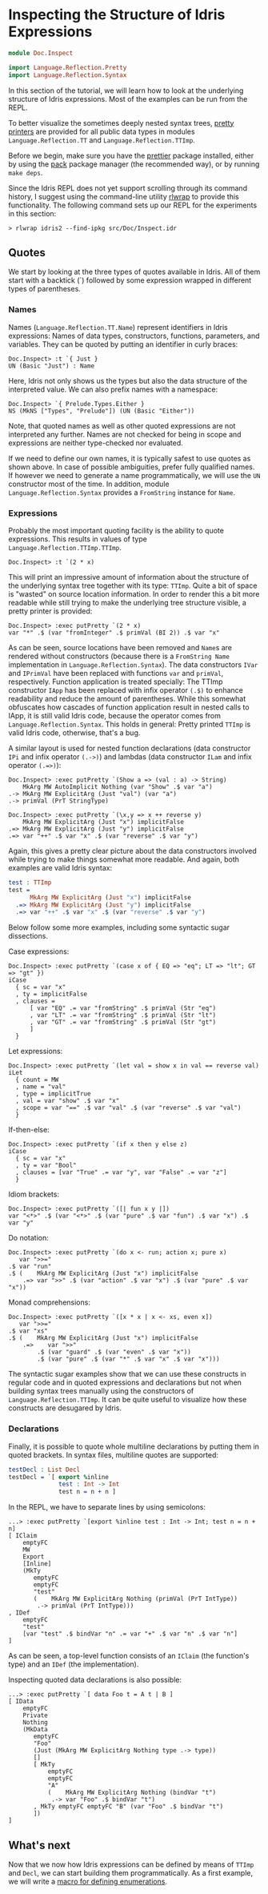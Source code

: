 # Inspecting the Structure of Idris Expressions

```idris
module Doc.Inspect

import Language.Reflection.Pretty
import Language.Reflection.Syntax
```

In this section of the tutorial, we will learn how
to look at the underlying structure of Idris expressions.
Most of the examples can be run from the REPL.

To better visualize the sometimes deeply nested
syntax trees, [pretty printers](../Language/Reflection/Pretty.idr)
are provided for all public
data types in modules `Language.Reflection.TT` and
`Language.Reflection.TTImp`.

Before we begin, make sure you have the [prettier](https://github.com/Z-snails/prettier)
package installed, either by using the [pack](https://github.com/stefan-hoeck/idris2-pack)
package manager (the recommended way), or by running `make deps`.

Since the Idris REPL does not yet support scrolling
through its command history, I suggest using the
command-line utility [rlwrap](https://github.com/hanslub42/rlwrap)
to provide this functionality. The following
command sets up our REPL for the experiments in this section:

```repl
> rlwrap idris2 --find-ipkg src/Doc/Inspect.idr
```

## Quotes

We start by looking at the three types of quotes available
in Idris. All of them start with a backtick (\`) followed
by some expression wrapped in different types of parentheses.

### Names
Names (`Language.Reflection.TT.Name`)
represent identifiers in Idris expressions: Names of data types,
constructors, functions, parameters, and variables.
They can be quoted by putting an identifier in curly braces:

```repl
Doc.Inspect> :t `{ Just }
UN (Basic "Just") : Name
```

Here, Idris not only shows us the types but also the
data structure of the interpreted value. We can also
prefix names with a namespace:

```repl
Doc.Inspect> `{ Prelude.Types.Either }
NS (MkNS ["Types", "Prelude"]) (UN (Basic "Either"))
```

Note, that quoted names as well as other quoted expressions
are not interpreted any further. Names are not checked for
being in scope and expressions are neither type-checked nor
evaluated.

If we need to define our own names, it is typically safest
to use quotes as shown above. In case of possible ambiguities,
prefer fully qualified names.
If however we need to generate a name programmatically, we
will use the `UN` constructor most of the time. In addition,
module `Language.Reflection.Syntax` provides a `FromString`
instance for `Name`.

### Expressions

Probably the most important quoting facility
is the ability to quote expressions. This
results in values of type `Language.Reflection.TTImp.TTImp`.

```repl
Doc.Inspect> :t `(2 * x)
```

This will print an impressive amount of information about the structure
of the underlying syntax tree together with its type: `TTImp`.
Quite a bit of space is "wasted" on source location
information. In order to render this a bit more readable while still
trying to make the underlying tree structure visible, a
pretty printer is provided:

```repl
Doc.Inspect> :exec putPretty `(2 * x)
var "*" .$ (var "fromInteger" .$ primVal (BI 2)) .$ var "x"
```
As can be seen, source locations have been removed and `Name`s are rendered
without constructors (because there is a `FromString Name` implementation
in `Language.Reflection.Syntax`). The data constructors `IVar` and `IPrimVal`
have been replaced with functions `var` and `primVal`, respectively.
Function application is treated specially:
The TTImp constructor `IApp` has been replaced with infix operator
`(.$)` to enhance readability and reduce the amount of parentheses.
While this somewhat obfuscates how cascades of function application result in nested
calls to IApp, it is still valid Idris code, because the operator comes
from `Language.Reflection.Syntax`. This holds in general: Pretty printed
`TTImp` is valid Idris code, otherwise, that's a bug.

A similar layout is used for nested function declarations
(data constructor `IPi` and infix operator `(.->)`)
and lambdas (data constructor `ILam` and infix operator `(.=>)`):

```repl
Doc.Inspect> :exec putPretty `(Show a => (val : a) -> String)
    MkArg MW AutoImplicit Nothing (var "Show" .$ var "a")
.-> MkArg MW ExplicitArg (Just "val") (var "a")
.-> primVal (PrT StringType)
```

```repl
Doc.Inspect> :exec putPretty `(\x,y => x ++ reverse y)
    MkArg MW ExplicitArg (Just "x") implicitFalse
.=> MkArg MW ExplicitArg (Just "y") implicitFalse
.=> var "++" .$ var "x" .$ (var "reverse" .$ var "y")
```

Again, this gives a pretty clear picture about the data constructors
involved while trying to make things somewhat more readable. And again, both
examples are valid Idris syntax:

```idris
test : TTImp
test =
      MkArg MW ExplicitArg (Just "x") implicitFalse
  .=> MkArg MW ExplicitArg (Just "y") implicitFalse
  .=> var "++" .$ var "x" .$ (var "reverse" .$ var "y")
```

Below follow some more examples, including some syntactic sugar dissections.

Case expressions:

```repl
Doc.Inspect> :exec putPretty `(case x of { EQ => "eq"; LT => "lt"; GT => "gt" })
iCase
  { sc = var "x"
  , ty = implicitFalse
  , clauses =
      [ var "EQ" .= var "fromString" .$ primVal (Str "eq")
      , var "LT" .= var "fromString" .$ primVal (Str "lt")
      , var "GT" .= var "fromString" .$ primVal (Str "gt")
      ]
  }
```

Let expressions:

```repl
Doc.Inspect> :exec putPretty `(let val = show x in val == reverse val)
iLet
  { count = MW
  , name = "val"
  , type = implicitTrue
  , val = var "show" .$ var "x"
  , scope = var "==" .$ var "val" .$ (var "reverse" .$ var "val")
  }
```

If-then-else:

```repl
Doc.Inspect> :exec putPretty `(if x then y else z)
iCase
  { sc = var "x"
  , ty = var "Bool"
  , clauses = [var "True" .= var "y", var "False" .= var "z"]
  }
```

Idiom brackets:

```repl
Doc.Inspect> :exec putPretty `([| fun x y |])
var "<*>" .$ (var "<*>" .$ (var "pure" .$ var "fun") .$ var "x") .$ var "y"
```

Do notation:

```repl
Doc.Inspect> :exec putPretty `(do x <- run; action x; pure x)
   var ">>="
.$ var "run"
.$ (    MkArg MW ExplicitArg (Just "x") implicitFalse
    .=> var ">>" .$ (var "action" .$ var "x") .$ (var "pure" .$ var "x"))
```

Monad comprehensions:

```repl
Doc.Inspect> :exec putPretty `([x * x | x <- xs, even x])
   var ">>="
.$ var "xs"
.$ (    MkArg MW ExplicitArg (Just "x") implicitFalse
    .=>    var ">>"
        .$ (var "guard" .$ (var "even" .$ var "x"))
        .$ (var "pure" .$ (var "*" .$ var "x" .$ var "x")))
```

The syntactic sugar examples show that we can use these
constructs in regular code and in quoted expressions and declarations
but not when building syntax trees manually using the constructors
of `Language.Reflection.TTImp`. It can be quite useful to visualize
how these constructs are desugared by Idris.

### Declarations

Finally, it is possible to quote whole multiline declarations
by putting them in quoted brackets. In syntax files, multiline
quotes are supported:

```idris
testDecl : List Decl
testDecl = `[ export %inline
              test : Int -> Int
              test n = n + n ]
```

In the REPL, we have to separate lines by using semicolons:

```repl
...> :exec putPretty `[export %inline test : Int -> Int; test n = n + n]
[ IClaim
    emptyFC
    MW
    Export
    [Inline]
    (MkTy
       emptyFC
       emptyFC
       "test"
       (    MkArg MW ExplicitArg Nothing (primVal (PrT IntType))
        .-> primVal (PrT IntType)))
, IDef
    emptyFC
    "test"
    [var "test" .$ bindVar "n" .= var "+" .$ var "n" .$ var "n"]
]
```

As can be seen, a top-level function consists of an `IClaim`
(the function's type) and an `IDef` (the implementation).

Inspecting quoted data declarations is also possible:

```repl
...> :exec putPretty `[ data Foo t = A t | B ]
[ IData
    emptyFC
    Private
    Nothing
    (MkData
       emptyFC
       "Foo"
       (Just (MkArg MW ExplicitArg Nothing type .-> type))
       []
       [ MkTy
           emptyFC
           emptyFC
           "A"
           (    MkArg MW ExplicitArg Nothing (bindVar "t")
            .-> var "Foo" .$ bindVar "t")
       , MkTy emptyFC emptyFC "B" (var "Foo" .$ bindVar "t")
       ])
]
```

## What's next

Now that we now how Idris expressions can be defined
by means of `TTImp` and `Decl`, we can start
building them programmatically. As a first example,
we will write a [macro for defining enumerations](Enum1.md).
